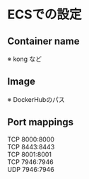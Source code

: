 # ECSでの設定

## Container name

※ kong など

## Image

※ DockerHubのパス

## Port mappings

TCP 8000:8000  
TCP 8443:8443  
TCP 8001:8001  
TCP 7946:7946  
UDP 7946:7946
